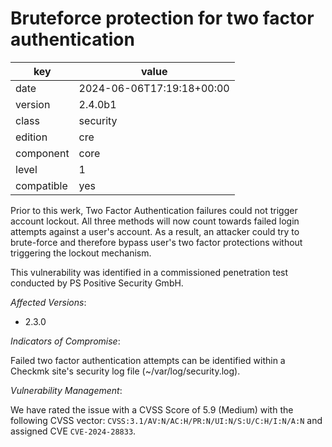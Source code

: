 [//]: # (werk v2)
# Bruteforce protection for two factor authentication

key        | value
---------- | ---
date       | 2024-06-06T17:19:18+00:00
version    | 2.4.0b1
class      | security
edition    | cre
component  | core
level      | 1
compatible | yes

Prior to this werk, Two Factor Authentication failures could not trigger account lockout. All three methods will now count towards failed login attempts against a user's account.
As a result, an attacker could try to brute-force and therefore bypass user's two factor protections without triggering the lockout mechanism.

This vulnerability was identified in a commissioned penetration test conducted by PS Positive Security GmbH.

*Affected Versions*:

* 2.3.0

*Indicators of Compromise*:

Failed two factor authentication attempts can be identified within a Checkmk site's security log file (~/var/log/security.log).

*Vulnerability Management*:

We have rated the issue with a CVSS Score of 5.9 (Medium) with the following CVSS vector: <code>CVSS:3.1/AV:N/AC:H/PR:N/UI:N/S:U/C:H/I:N/A:N</code>
and assigned CVE <code>CVE-2024-28833</code>.